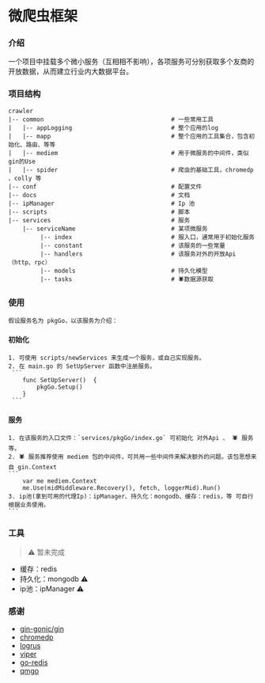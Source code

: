 # 微爬虫框架

### 介绍

 一个项目中挂载多个微小服务（互相相不影响），各项服务可分别获取多个友商的开放数据，从而建立行业内大数据平台。


### 项目结构

    crawler
    |-- common                                    # 一些常用工具
    |   |-- appLogging                            # 整个应用的log
    |   |-- mapp                                  # 整个应用的工具集合，包含初始化、路由、等等 
    |   |-- mediem                                # 用于微服务的中间件，类似gin的Use
    |   |-- spider                                # 爬虫的基础工具，chromedp 、colly 等
    |-- conf                                      # 配置文件
    |-- docs                                      # 文档  
    |-- ipManager                                 # Ip 池         
    |-- scripts                                   # 脚本 
    |-- services                                  # 服务   
        |-- serviceName                           # 某项微服务
             |-- index                            # 服入口，通常用于初始化服务
             |-- constant                         # 该服务的一些常量
             |-- handlers                         # 该服务对外的开放Api（http、rpc）
             |-- models                           # 持久化模型
             |-- tasks                            # 🕷️数据源获取
                          
### 使用

    假设服务名为 pkgGo，以该服务为介绍：
    
#### 初始化
    
    1. 可使用 scripts/newServices 来生成一个服务，或自己实现服务。
    2. 在 main.go 的 SetUpServer 函数中注册服务。
     ```
        func SetUpServer()  {
        	pkgGo.Setup()
        }
     ```
    
#### 服务
    1. 在该服务的入口文件：`services/pkgGo/index.go` 可初始化 对外Api 、 🕷️ 服务 等。
    2. 🕷️ 服务推荐使用 mediem 包的中间件，可共用一些中间件来解决额外的问题。该包思想来自 gin.Context
    ```
    	var me mediem.Context
    	me.Use(midMiddleware.Recovery(), fetch, loggerMid).Run()
    3. ip池(拿到可用的代理Ip)：ipManager、持久化：mongodb、缓存：redis，等 可自行根据业务使用。
    ```

### 工具
> ⚠️ 暂未完成
- 缓存：redis
- 持久化：mongodb ⚠️
- ip池：ipManager ⚠



### 感谢
- [gin-gonic/gin](https://github.com/gin-gonic/gin)
- [chromedp](https://github.com/chromedp/chromedp)
- [logrus](https://github.com/sirupsen/logrus)
- [viper](https://github.com/spf13/viper)
- [go-redis](https://github.com/go-redis/redis)
- [qmgo](https://github.com/qiniu/qmgo)